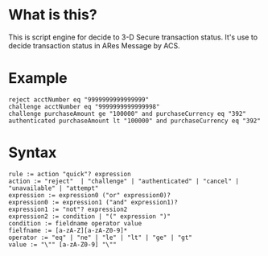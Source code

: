 # What is this?

This is script engine for decide to 3-D Secure transaction status.
It's use to decide transaction status in ARes Message by ACS. 


# Example

~~~
reject acctNumber eq "9999999999999999"
challenge acctNumber eq "9999999999999998"
challenge purchaseAmount ge "100000" and purchaseCurrency eq "392"
authenticated purchaseAmount lt "100000" and purchaseCurrency eq "392"
~~~

# Syntax

~~~
rule := action "quick"? expression
action := "reject"  | "challenge" | "authenticated" | "cancel" | "unavailable" | "attempt"
expression := expression0 ("or" expression0)?
expression0 := expression1 ("and" expression1)?
expression1 := "not"? expression2
expression2 := condition | "(" expression ")"
condition := fieldname operator value
fielfname := [a-zA-Z][a-zA-Z0-9]*
operator := "eq" | "ne" | "le" | "lt" | "ge" | "gt"
value := "\"" [a-zA-Z0-9] "\""
~~~
